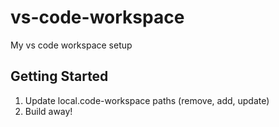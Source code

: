 # vs-code-workspace
My vs code workspace setup

## Getting Started
1. Update local.code-workspace paths (remove, add, update)
2. Build away!
